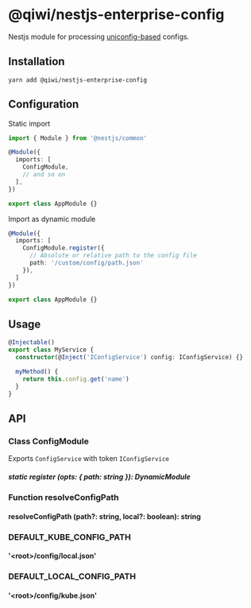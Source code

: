 # @qiwi/nestjs-enterprise-config
Nestjs module for processing [uniconfig-based](https://github.com/qiwi/uniconfig) configs.
## Installation
```shell script
yarn add @qiwi/nestjs-enterprise-config
```
## Configuration
Static import
```typescript
import { Module } from '@nestjs/common'

@Module({
  imports: [
    ConfigModule,
    // and so on
  ],
})

export class AppModule {}
```
Import as dynamic module
```typescript
@Module({
  imports: [
    ConfigModule.register({
      // Absolute or relative path to the config file
      path: '/custom/config/path.json'
    }),
  ]
})

export class AppModule {}
```
## Usage
```typescript
@Injectable()
export class MyService {
  constructor(@Inject('IConfigService') config: IConfigService) {}

  myMethod() {
    return this.config.get('name')
  }
}
````
## API
### Class ConfigModule
Exports `ConfigService` with token `IConfigService`
##### static register (opts: { path: string }): DynamicModule

### Function resolveConfigPath
#### resolveConfigPath (path?: string, local?: boolean): string

###  DEFAULT_KUBE_CONFIG_PATH
#### '\<root>/config/local.json'
###  DEFAULT_LOCAL_CONFIG_PATH
#### '\<root>/config/kube.json'
